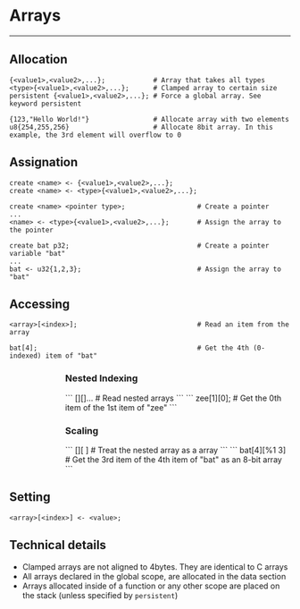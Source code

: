 # Arrays

---
## Allocation
```
{<value1>,<value2>,...};            # Array that takes all types
<type>{<value1>,<value2>,...};      # Clamped array to certain size
persistent {<value1>,<value2>,...}; # Force a global array. See keyword persistent
```
```
{123,"Hello World!"}                # Allocate array with two elements
u8{254,255,256}                     # Allocate 8bit array. In this example, the 3rd element will overflow to 0
```
## Assignation
```
create <name> <- {<value1>,<value2>,...};
create <name> <- <type>{<value1>,<value2>,...};
```
```
create <name> <pointer type>;                  # Create a pointer 
...
<name> <- <type>{<value1>,<value2>,...};       # Assign the array to the pointer
```
```
create bat p32;                                # Create a pointer variable "bat"  
...
bat <- u32{1,2,3};                             # Assign the array to "bat"
```
## Accessing
```
<array>[<index>];                              # Read an item from the array
```
```
bat[4];                                        # Get the 4th (0-indexed) item of "bat"
```
<section style="padding-left: 100px">

<h3> Nested Indexing </h3>
```
<array>[<index>][<index>]...      # Read nested arrays
```
```
zee[1][0];                        # Get the 0th item of the 1st item of "zee"
```

<h3> Scaling </h3>
```
<array>[<index>][<type> <index>]  # Treat the nested array as a <type> array
```
```
bat[4][%1 3]                      # Get the 3rd item of the 4th item of "bat" as an 8-bit array
```
</section>

## Setting
```
<array>[<index>] <- <value>;
```

## Technical details
* Clamped arrays are not aligned to 4bytes. They are identical to C arrays
* All arrays declared in the global scope, are allocated in the data section
* Arrays allocated inside of a function or any other scope are placed on the stack (unless specified by `persistent`)